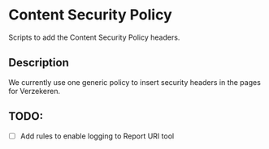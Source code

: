 # Content Security Policy
Scripts to add the Content Security Policy headers.

## Description
We currently use one generic policy to insert security headers in the pages for Verzekeren.

## TODO:

- [ ] Add rules to enable logging to Report URI tool